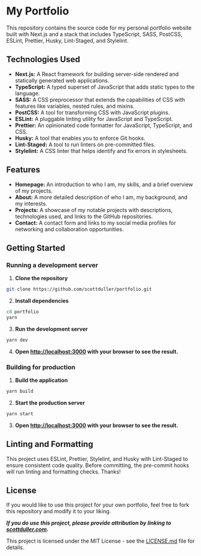 # My Portfolio

This repository contains the source code for my personal portfolio website built with Next.js and a stack that includes TypeScript, SASS, PostCSS, ESLint, Prettier, Husky, Lint-Staged, and Stylelint.

## Technologies Used

- **Next.js:** A React framework for building server-side rendered and statically generated web applications.
- **TypeScript:** A typed superset of JavaScript that adds static types to the language.
- **SASS:** A CSS preprocessor that extends the capabilities of CSS with features like variables, nested rules, and mixins.
- **PostCSS:** A tool for transforming CSS with JavaScript plugins.
- **ESLint:** A pluggable linting utility for JavaScript and TypeScript.
- **Prettier:** An opinionated code formatter for JavaScript, TypeScript, and CSS.
- **Husky:** A tool that enables you to enforce Git hooks.
- **Lint-Staged:** A tool to run linters on pre-committed files.
- **Stylelint:** A CSS linter that helps identify and fix errors in stylesheets.

## Features

- **Homepage:** An introduction to who I am, my skills, and a brief overview of my projects.
- **About:** A more detailed description of who I am, my background, and my interests.
- **Projects:** A showcase of my notable projects with descriptions, technologies used, and links to the GitHub repositories.
- **Contact:** A contact form and links to my social media profiles for networking and collaboration opportunities.

## Getting Started

### Running a development server

1. **Clone the repository**

```bash
git clone https://github.com/scottduller/portfolio.git
```

2. **Install dependencies**

```bash
cd portfolio
yarn
```

3. **Run the development server**

```bash
yarn dev
```

4. **Open [http://localhost:3000](http://localhost:3000) with your browser to see the result.**

### Building for production

1. **Build the application**

```bash
yarn build
```

2. **Start the production server**

```bash
yarn start
```

3. **Open [http://localhost:3000](http://localhost:3000) with your browser to see the result.**

## Linting and Formatting

This project uses ESLint, Prettier, Stylelint, and Husky with Lint-Staged to ensure consistent code quality. Before committing, the pre-commit hooks will run linting and formatting checks. Thanks!

## License

If you would like to use this project for your own portfolio, feel free to fork this repository and modify it to your liking.

**_If you do use this project, please provide attribution by linking to [scottduller.com](https://www.scottduller.com/)._**

This project is licensed under the MIT License - see the [LICENSE.md](LICENSE.md) file for details.
